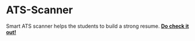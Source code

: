 # ATS-Scanner
Smart ATS scanner helps the students to build a strong resume.
**<a href="https://smartatsscanner.streamlit.app/">Do check it out!</a>**
